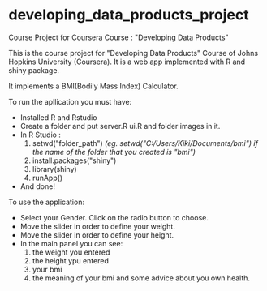 # developing_data_products_project
Course Project for Coursera Course : "Developing Data Products" 

This is the course project for "Developing Data Products" Course of Johns Hopkins University (Coursera).
It is a web app implemented with R and shiny package.

It implements a BMI(Bodily Mass Index) Calculator.

To run the apllication you must have:
* Installed R and Rstudio
* Create a folder and put server.R ui.R and folder images in it.
* In R Studio : 
   1. setwd("folder_path") *(eg. setwd("C:/Users/Kiki/Documents/bmi") if the name of the folder that you created is "bmi")*
   2. install.packages("shiny")
   3. library(shiny)
   4. runApp()
* And done!

To use the application:
* Select your Gender. Click on the radio button to choose.
* Move the slider in order to define your weight.
* Move the slider in order to define your height.
* In the main panel you can see:
    1. the weight you entered
    2. the height ypu entered
    3. your bmi
    4. the meaning of your bmi and some advice about you own health.
